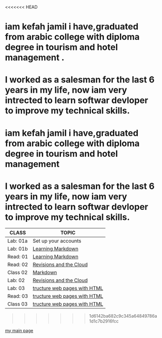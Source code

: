 <<<<<<< HEAD
# iam kefah jamil i have,graduated from arabic college with diploma degree in tourism and hotel management .
I worked as a salesman for the last 6 years in my life, now iam very intrected to learn softwar devloper to improve my technical skills.
=======
# iam kefah jamil i have,graduated from arabic college with diploma degree in tourism and hotel management 
# I worked as a salesman for the last 6 years in my life, now iam very intrected to learn softwar devloper to improve my technical skills.


CLASS  | TOPIC
------------ | -------------
Lab: 01a | Set up your accounts | 
Lab: 01b | [Learning Markdown ](https://kefahmomani.github.io/reading-note/) 
Read: 01 | [Learning Markdown ](https://kefahmomani.github.io/reading-note/) 
Read: 02 | [Revisions and the Cloud ](https://kefahmomani.github.io/reading-note/read2)
Class 02 | [Markdown  ](https://kefahmomani.github.io/reading-note/)
Lab: 02 | [Revisions and the Cloud  ](https://kefahmomani.github.io/reading-note/)
Lab: 03 | [tructure web pages with HTML ](https://new-project.kefahjordan.repl.co/) 
Read: 03  | [tructure web pages with HTML ](https://kefahmomani.github.io/reading-note/readme-class03) 
Class 03  | [tructure web pages with HTML ](https://kefahmomani.github.io/reading-note/)





>>>>>>> 1d6142ba682c9c345a64849786a1d1c7b2916fcc


[my main page ](https://kefahmomani.github.io/reading-note/) 




